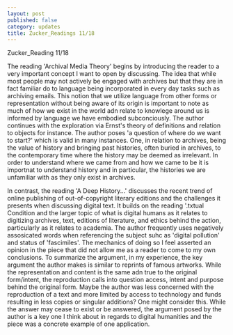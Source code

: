 ```yaml
---
layout: post
published: false
category: updates
title: Zucker_Readings 11/18
---
```

Zucker_Reading 11/18

The reading 'Archival Media Theory' begins by introducing the reader to a very important concept I want to open by discussing. The idea that while most people may not actively be engaged with archives but that they are in fact familiar do to language being incorporated in every day tasks such as archiving emails. This notion that we utilize language from other forms or representation without being aware of its origin is important to note as much of how we exist in the world adn relate to knowlege around us is informed by language we have embodied subconciously. The author continues with the exploration via Ernst's theory of definitions and relation to objects for instance. The author poses 'a question of where do we want to start?' which is valid in many instances. One, in relation to archives, being the value of history and bringing past histories, often buried in archives, to the contemporary time where the history may be deemed as irrelevant. In order to understand where we came from and how we came to be it is importnat to understand history and in particular, the histories we are unfamiliar with as they only exist in archives. 

In contrast, the reading 'A Deep History...' discusses the recent trend of online publishing of out-of-copyright literary editions and the challenges it presents when discussing digital text. It builds on the reading '.txtual Condition and the larger topic of what is digital humans as it relates to digitizing archives, text, editions of literature, and ethics behind the action, particularly as it relates to academia. The author frequently uses negatively assosicated words when referencing the subject suhc as 'digital pollution' and status of 'fascimiles'. The mechanics of doing so I feel asserted an opinion in the piece that did not allow me as a reader to come to my own conclusions. To summarize the argument, in my experience, the key argument the author makes is similar to reprints of famous artworks. While the representation and content is the same adn true to the original form/intent, the reproduction calls into question access, intent and purpose behind the original form. Maybe the author was less concerned with the reproduction of a text and more limited by access to technology and funds resulting in less copies or singular additions? One might consider this. While the answer may cease to exist or be answered, the argument posed by the author is a key one I think about in regards to digital humanities and the piece was a concrete example of one application.
